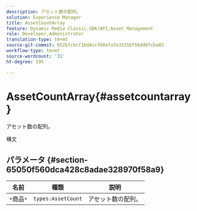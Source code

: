 ```yaml
---
description: アセット数の配列。
solution: Experience Manager
title: AssetCountArray
feature: Dynamic Media Classic,SDK/API,Asset Management
role: Developer,Administrator
translation-type: tm+mt
source-git-commit: 052bfcbcf1bd4ccf60afa7e3325bf58dd07cba85
workflow-type: tm+mt
source-wordcount: '31'
ht-degree: 19%

---
```



# AssetCountArray{#assetcountarray}

アセット数の配列。

構文

## パラメータ {#section-65050f560dca428c8adae328970f58a9}

| 名前 | 種類 | 説明 |
|---|---|---|
| `*`商品`*` | `types:AssetCount` | アセット数の配列。 |

